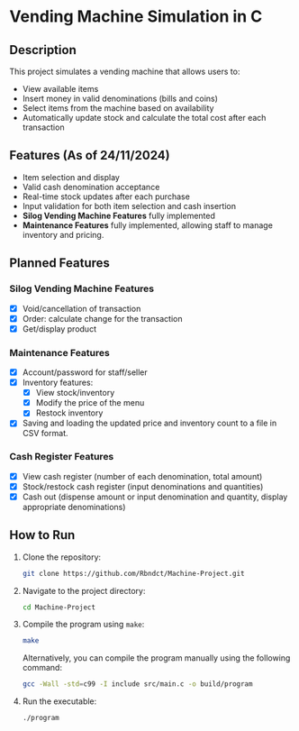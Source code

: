 # Vending Machine Simulation in C

## Description
This project simulates a vending machine that allows users to:
- View available items
- Insert money in valid denominations (bills and coins)
- Select items from the machine based on availability
- Automatically update stock and calculate the total cost after each transaction

## Features (As of 24/11/2024)
- Item selection and display
- Valid cash denomination acceptance
- Real-time stock updates after each purchase
- Input validation for both item selection and cash insertion
- **Silog Vending Machine Features** fully implemented
- **Maintenance Features** fully implemented, allowing staff to manage inventory and pricing.

## Planned Features

### Silog Vending Machine Features
- [x] Void/cancellation of transaction
- [x] Order: calculate change for the transaction
- [x] Get/display product

### Maintenance Features
- [x] Account/password for staff/seller
- [x] Inventory features:
  - [x] View stock/inventory
  - [x] Modify the price of the menu
  - [x] Restock inventory
- [x] Saving and loading the updated price and inventory count to a file in CSV format.

### Cash Register Features
- [x] View cash register (number of each denomination, total amount)
- [x] Stock/restock cash register (input denominations and quantities)
- [x] Cash out (dispense amount or input denomination and quantity, display appropriate denominations)

## How to Run
1. Clone the repository:
    ```bash
    git clone https://github.com/Rbndct/Machine-Project.git
    ```
2. Navigate to the project directory:
    ```bash
    cd Machine-Project
    ```
3. Compile the program using `make`:
    ```bash
    make
    ```
   Alternatively, you can compile the program manually using the following command:
    ```bash
    gcc -Wall -std=c99 -I include src/main.c -o build/program
    ```
4. Run the executable:
    ```bash
    ./program
    ```
